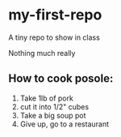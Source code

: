 # my-first-repo
A tiny repo to show in class

Nothing much really

## How to cook posole:

1. Take 1lb of pork
2. cut it into 1/2" cubes
3. Take a big soup pot
4. Give up, go to a restaurant
